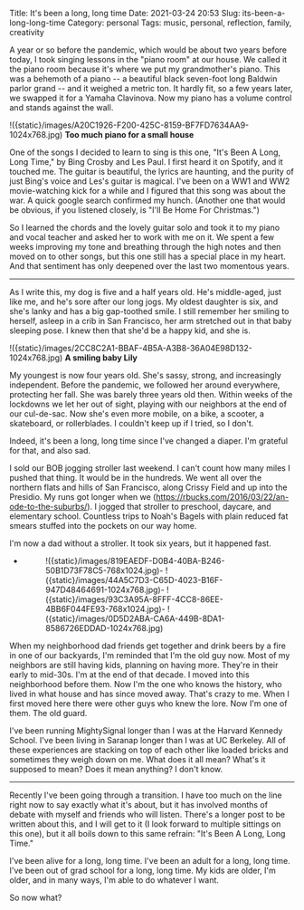 Title: It's been a long, long time
Date: 2021-03-24 20:53
Slug: its-been-a-long-long-time
Category: personal
Tags: music, personal, reflection, family, creativity

A year or so before the pandemic, which would be about two years before today, I took singing lessons in the "piano room" at our house. We called it the piano room because it's where we put my grandmother's piano. This was a behemoth of a piano -- a beautiful black seven-foot long Baldwin parlor grand -- and it weighed a metric ton. It hardly fit, so a few years later, we swapped it for a Yamaha Clavinova. Now my piano has a volume control and stands against the wall. 

!({static}/images/A20C1926-F200-425C-8159-BF7FD7634AA9-1024x768.jpg)
**Too much piano for a small house**

One of the songs I decided to learn to sing is this one, "It's Been A Long, Long Time," by Bing Crosby and Les Paul. I first heard it on Spotify, and it touched me. The guitar is beautiful, the lyrics are haunting, and the purity of just Bing's voice and Les's guitar is magical. I've been on a WW1 and WW2 movie-watching kick for a while and I figured that this song was about the war. A quick google search confirmed my hunch. (Another one that would be obvious, if you listened closely, is "I'll Be Home For Christmas.") 

So I learned the chords and the lovely guitar solo and took it to my piano and vocal teacher and asked her to work with me on it. We spent a few weeks improving my tone and breathing through the high notes and then moved on to other songs, but this one still has a special place in my heart. And that sentiment has only deepened over the last two momentous years.  

---

As I write this, my dog is five and a half years old. He's middle-aged, just like me, and he's sore after our long jogs. My oldest daughter is six, and she's lanky and has a big gap-toothed smile. I still remember her smiling to herself, asleep in a crib in San Francisco, her arm stretched out in that baby sleeping pose. I knew then that she'd be a happy kid, and she is. 

!({static}/images/2CC8C2A1-BBAF-4B5A-A3B8-36A04E98D132-1024x768.jpg)
**A smiling baby Lily**

My youngest is now four years old. She's sassy, strong, and increasingly independent. Before the pandemic, we followed her around everywhere, protecting her fall. She was barely three years old then. Within weeks of the lockdowns we let her out of sight, playing with our neighbors at the end of our cul-de-sac. Now she's even more mobile, on a bike, a scooter, a skateboard, or rollerblades. I couldn't keep up if I tried, so I don't. 

Indeed, it's been a long, long time since I've changed a diaper. I'm grateful for that, and also sad. 

I sold our BOB jogging stroller last weekend. I can't count how many miles I pushed that thing. It would be in the hundreds. We went all over the northern flats and hills of San Francisco, along Crissy Field and up into the Presidio. My runs got longer when we (https://rbucks.com/2016/03/22/an-ode-to-the-suburbs/). I jogged that stroller to preschool, daycare, and elementary school. Countless trips to Noah's Bagels with plain reduced fat smears stuffed into the pockets on our way home. 

I'm now a dad without a stroller. It took six years, but it happened fast. 

- <figure>!({static}/images/819EAEDF-D0B4-40BA-B246-50B1D73F78C5-768x1024.jpg)- !({static}/images/44A5C7D3-C65D-4023-B16F-947D48464691-1024x768.jpg)- !({static}/images/93C3A95A-8FFF-4CC8-86EE-4BB6F044FE93-768x1024.jpg)- !({static}/images/0D5D2ABA-CA6A-449B-8DA1-8586726EDDAD-1024x768.jpg)
</figure>

When my neighborhood dad friends get together and drink beers by a fire in one of our backyards, I'm reminded that I'm the old guy now. Most of my neighbors are still having kids, planning on having more. They're in their early to mid-30s. I'm at the end of that decade. I moved into this neighborhood before them. Now I'm the one who knows the history, who lived in what house and has since moved away. That's crazy to me. When I first moved here there were other guys who knew the lore. Now I'm one of them. The old guard. 

I've been running MightySignal longer than I was at the Harvard Kennedy School. I've been living in Saranap longer than I was at UC Berkeley. All of these experiences are stacking on top of each other like loaded bricks and sometimes they weigh down on me. What does it all mean? What's it supposed to mean? Does it mean anything? I don't know. 

---

Recently I've been going through a transition. I have too much on the line right now to say exactly what it's about, but it has involved months of debate with myself and friends who will listen. There's a longer post to be written about this, and I will get to it (I look forward to multiple sittings on this one), but it all boils down to this same refrain: "It's Been A Long, Long Time." 

I've been alive for a long, long time. I've been an adult for a long, long time. I've been out of grad school for a long, long time. My kids are older, I'm older, and in many ways, I'm able to do whatever I want. 

So now what?